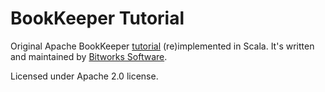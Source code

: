 # BookKeeper Tutorial

Original Apache BookKeeper [tutorial](http://bookkeeper.apache.org/docs/master/bookkeeperTutorial.html) (re)implemented in Scala. It's written and maintained by [Bitworks Software](https://bitworks.software/).

Licensed under Apache 2.0 license.
